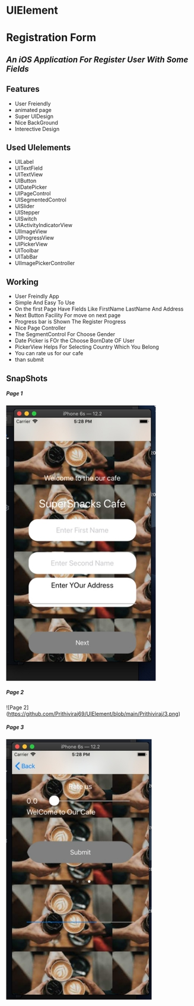 # UIElement
# Registration Form
## _An iOS Application For Register User With Some Fields_

## Features
- User Freiendly
- animated page 
- Super UIDesign
- Nice BackGround 
- Interective Design

## Used UIelements
- UILabel
- UITextField
- UITextView
- UIButton
- UIDatePicker
- UIPageControl
- UISegmentedControl
- UISlider
- UIStepper
- UISwitch
- UIActivityIndicatorView
- UIImageView
- UIProgressView
- UIPickerView
- UIToolbar
- UITabBar
- UIImagePickerController

## Working
- User Freindly App
- Simple And Easy To Use 
- On the first Page Have Fields Like FirstName LastName And Address
- Next Button Facility For move on next page
- Progress bar is Shown The Register Progress
- Nice Page Controller 
- The SegmentControl For Choose Gender
- Date Picker is FOr the Choose BornDate OF User
- PickerView Helps For Selecting Country Which You Belong
- You can rate us for our cafe
- than submit


## SnapShots
##### Page 1
![Page 1](https://github.com/Prithiviraj69/UIElement/blob/main/Prithiviraj/1624966620150.jpg)

##### Page 2
![Page 2] (https://github.com/Prithiviraj69/UIElement/blob/main/Prithiviraj/3.png)

##### Page 3
![Page 3](https://github.com/Prithiviraj69/UIElement/blob/main/Prithiviraj/1624966620172.jpg)



